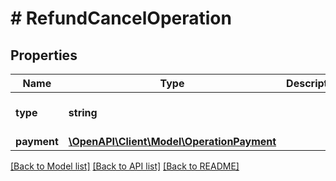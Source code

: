 # # RefundCancelOperation

## Properties

Name | Type | Description | Notes
------------ | ------------- | ------------- | -------------
**type** | **string** |  | [optional] [default to 'REFUND_CANCEL']
**payment** | [**\OpenAPI\Client\Model\OperationPayment**](OperationPayment.md) |  | 

[[Back to Model list]](../../README.md#documentation-for-models) [[Back to API list]](../../README.md#documentation-for-api-endpoints) [[Back to README]](../../README.md)


